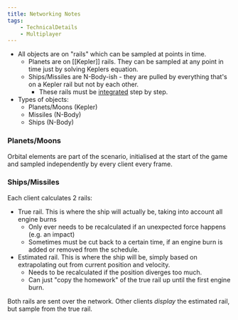 ```yaml
---
title: Networking Notes
tags:
    - TechnicalDetails
    - Multiplayer
---
```


- All objects are on "rails" which can be sampled at points in time.
	- Planets are on [[Kepler]] rails. They can be sampled at any point in time just by solving Keplers equation.
	- Ships/Missiles are N-Body-ish - they are pulled by everything that's on a Kepler rail but not by each other.
		- These rails must be [integrated](/Integration) step by step.
- Types of objects:
	- Planets/Moons (Kepler)
	- Missiles (N-Body)
	- Ships (N-Body)

### Planets/Moons
Orbital elements are part of the scenario, initialised at the start of the game and sampled independently by every client every frame.

### Ships/Missiles
Each client calculates 2 rails:
 - True rail. This is where the ship will actually be, taking into account all engine burns
	 - Only ever needs to be recalculated if an unexpected force happens (e.g. an impact)
	 - Sometimes must be cut back to a certain time, if an engine burn is added or removed from the schedule.
 - Estimated rail. This is where the ship will be, simply based on extrapolating out from current position and velocity.
	 - Needs to be recalculated if the position diverges too much.
	 - Can just "copy the homework" of the true rail up until the first engine burn.

Both rails are sent over the network. Other clients _display_ the estimated rail, but sample from the true rail.

